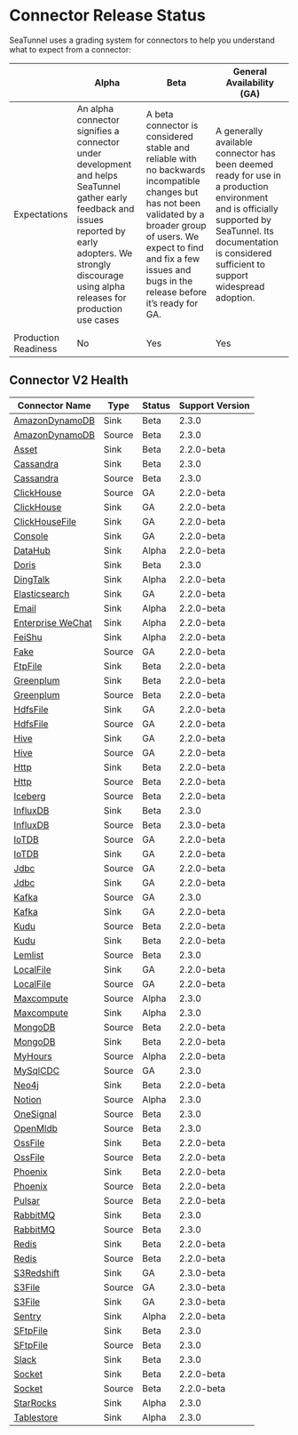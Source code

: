 # Connector Release Status

SeaTunnel uses a grading system for connectors to help you understand what to expect from a connector:

|                      |                                                                                                      Alpha                                                                                                       |                                                                                                                    Beta                                                                                                                    |                                                                                           General Availability (GA)                                                                                            |
|----------------------|------------------------------------------------------------------------------------------------------------------------------------------------------------------------------------------------------------------|--------------------------------------------------------------------------------------------------------------------------------------------------------------------------------------------------------------------------------------------|----------------------------------------------------------------------------------------------------------------------------------------------------------------------------------------------------------------|
| Expectations         | An alpha connector signifies a connector under development and helps SeaTunnel gather early feedback and issues reported by early adopters. We strongly discourage using alpha releases for production use cases | A beta connector is considered stable and reliable with no backwards incompatible changes but has not been validated by a broader group of users. We expect to find and fix a few issues and bugs in the release before it’s ready for GA. | A generally available connector has been deemed ready for use in a production environment and is officially supported by SeaTunnel. Its documentation is considered sufficient to support widespread adoption. |
|                      |                                                                                                                                                                                                                  |                                                                                                                                                                                                                                            |                                                                                                                                                                                                                |
| Production Readiness | No                                                                                                                                                                                                               | Yes                                                                                                                                                                                                                                        | Yes                                                                                                                                                                                                            |

## Connector V2 Health

|                       Connector Name                        |  Type  | Status | Support Version |
|-------------------------------------------------------------|--------|--------|-----------------|
| [AmazonDynamoDB](connector-v2/sink/AmazonDynamoDB.md)       | Sink   | Beta   | 2.3.0           |
| [AmazonDynamoDB](connector-v2/source/AmazonDynamoDB.md)     | Source | Beta   | 2.3.0           |
| [Asset](connector-v2/sink/Assert.md)                        | Sink   | Beta   | 2.2.0-beta      |
| [Cassandra](connector-v2/sink/Cassandra.md)                 | Sink   | Beta   | 2.3.0           |
| [Cassandra](connector-v2/source/Cassandra.md)               | Source | Beta   | 2.3.0           |
| [ClickHouse](connector-v2/source/Clickhouse.md)             | Source | GA     | 2.2.0-beta      |
| [ClickHouse](connector-v2/sink/Clickhouse.md)               | Sink   | GA     | 2.2.0-beta      |
| [ClickHouseFile](connector-v2/sink/ClickhouseFile.md)       | Sink   | GA     | 2.2.0-beta      |
| [Console](connector-v2/sink/Console.md)                     | Sink   | GA     | 2.2.0-beta      |
| [DataHub](connector-v2/sink/Datahub.md)                     | Sink   | Alpha  | 2.2.0-beta      |
| [Doris](connector-v2/sink/Doris.md)                         | Sink   | Beta   | 2.3.0           |
| [DingTalk](connector-v2/sink/DingTalk.md)                   | Sink   | Alpha  | 2.2.0-beta      |
| [Elasticsearch](connector-v2/sink/Elasticsearch.md)         | Sink   | GA     | 2.2.0-beta      |
| [Email](connector-v2/sink/Email.md)                         | Sink   | Alpha  | 2.2.0-beta      |
| [Enterprise WeChat](connector-v2/sink/Enterprise-WeChat.md) | Sink   | Alpha  | 2.2.0-beta      |
| [FeiShu](connector-v2/sink/Feishu.md)                       | Sink   | Alpha  | 2.2.0-beta      |
| [Fake](connector-v2/source/FakeSource.md)                   | Source | GA     | 2.2.0-beta      |
| [FtpFile](connector-v2/sink/FtpFile.md)                     | Sink   | Beta   | 2.2.0-beta      |
| [Greenplum](connector-v2/sink/Greenplum.md)                 | Sink   | Beta   | 2.2.0-beta      |
| [Greenplum](connector-v2/source/Greenplum.md)               | Source | Beta   | 2.2.0-beta      |
| [HdfsFile](connector-v2/sink/HdfsFile.md)                   | Sink   | GA     | 2.2.0-beta      |
| [HdfsFile](connector-v2/source/HdfsFile.md)                 | Source | GA     | 2.2.0-beta      |
| [Hive](connector-v2/sink/Hive.md)                           | Sink   | GA     | 2.2.0-beta      |
| [Hive](connector-v2/source/Hive.md)                         | Source | GA     | 2.2.0-beta      |
| [Http](connector-v2/sink/Http.md)                           | Sink   | Beta   | 2.2.0-beta      |
| [Http](connector-v2/source/Http.md)                         | Source | Beta   | 2.2.0-beta      |
| [Iceberg](connector-v2/source/Iceberg.md)                   | Source | Beta   | 2.2.0-beta      |
| [InfluxDB](connector-v2/sink/InfluxDB.md)                   | Sink   | Beta   | 2.3.0           |
| [InfluxDB](connector-v2/source/InfluxDB.md)                 | Source | Beta   | 2.3.0-beta      |
| [IoTDB](connector-v2/source/IoTDB.md)                       | Source | GA     | 2.2.0-beta      |
| [IoTDB](connector-v2/sink/IoTDB.md)                         | Sink   | GA     | 2.2.0-beta      |
| [Jdbc](connector-v2/source/Jdbc.md)                         | Source | GA     | 2.2.0-beta      |
| [Jdbc](connector-v2/sink/Jdbc.md)                           | Sink   | GA     | 2.2.0-beta      |
| [Kafka](connector-v2/source/kafka.md)                       | Source | GA     | 2.3.0           |
| [Kafka](connector-v2/sink/Kafka.md)                         | Sink   | GA     | 2.2.0-beta      |
| [Kudu](connector-v2/source/Kudu.md)                         | Source | Beta   | 2.2.0-beta      |
| [Kudu](connector-v2/sink/Kudu.md)                           | Sink   | Beta   | 2.2.0-beta      |
| [Lemlist](connector-v2/source/Lemlist.md)                   | Source | Beta   | 2.3.0           |
| [LocalFile](connector-v2/sink/LocalFile.md)                 | Sink   | GA     | 2.2.0-beta      |
| [LocalFile](connector-v2/source/LocalFile.md)               | Source | GA     | 2.2.0-beta      |
| [Maxcompute](connector-v2/source/Maxcompute.md)             | Source | Alpha  | 2.3.0           |
| [Maxcompute](connector-v2/sink/Maxcompute.md)               | Sink   | Alpha  | 2.3.0           |
| [MongoDB](connector-v2/source/MongoDB.md)                   | Source | Beta   | 2.2.0-beta      |
| [MongoDB](connector-v2/sink/MongoDB.md)                     | Sink   | Beta   | 2.2.0-beta      |
| [MyHours](connector-v2/source/MyHours.md)                   | Source | Alpha  | 2.2.0-beta      |
| [MySqlCDC](connector-v2/source/MySQL-CDC.md)                | Source | GA     | 2.3.0           |
| [Neo4j](connector-v2/sink/Neo4j.md)                         | Sink   | Beta   | 2.2.0-beta      |
| [Notion](connector-v2/source/Notion.md)                     | Source | Alpha  | 2.3.0           |
| [OneSignal](connector-v2/source/OneSignal.md)               | Source | Beta   | 2.3.0           |
| [OpenMldb](connector-v2/source/OpenMldb.md)                 | Source | Beta   | 2.3.0           |
| [OssFile](connector-v2/sink/OssFile.md)                     | Sink   | Beta   | 2.2.0-beta      |
| [OssFile](connector-v2/source/OssFile.md)                   | Source | Beta   | 2.2.0-beta      |
| [Phoenix](connector-v2/sink/Phoenix.md)                     | Sink   | Beta   | 2.2.0-beta      |
| [Phoenix](connector-v2/source/Phoenix.md)                   | Source | Beta   | 2.2.0-beta      |
| [Pulsar](connector-v2/source/Pulsar.md)                     | Source | Beta   | 2.2.0-beta      |
| [RabbitMQ](connector-v2/sink/Rabbitmq.md)                   | Sink   | Beta   | 2.3.0           |
| [RabbitMQ](connector-v2/source/Rabbitmq.md)                 | Source | Beta   | 2.3.0           |
| [Redis](connector-v2/sink/Redis.md)                         | Sink   | Beta   | 2.2.0-beta      |
| [Redis](connector-v2/source/Redis.md)                       | Source | Beta   | 2.2.0-beta      |
| [S3Redshift](connector-v2/sink/S3-Redshift.md)              | Sink   | GA     | 2.3.0-beta      |
| [S3File](connector-v2/source/S3File.md)                     | Source | GA     | 2.3.0-beta      |
| [S3File](connector-v2/sink/S3File.md)                       | Sink   | GA     | 2.3.0-beta      |
| [Sentry](connector-v2/sink/Sentry.md)                       | Sink   | Alpha  | 2.2.0-beta      |
| [SFtpFile](connector-v2/sink/SftpFile.md)                   | Sink   | Beta   | 2.3.0           |
| [SFtpFile](connector-v2/source/SftpFile.md)                 | Source | Beta   | 2.3.0           |
| [Slack](connector-v2/sink/Slack.md)                         | Sink   | Beta   | 2.3.0           |
| [Socket](connector-v2/sink/Socket.md)                       | Sink   | Beta   | 2.2.0-beta      |
| [Socket](connector-v2/source/Socket.md)                     | Source | Beta   | 2.2.0-beta      |
| [StarRocks](connector-v2/sink/StarRocks.md)                 | Sink   | Alpha  | 2.3.0           |
| [Tablestore](connector-v2/sink/Tablestore.md)               | Sink   | Alpha  | 2.3.0           |

